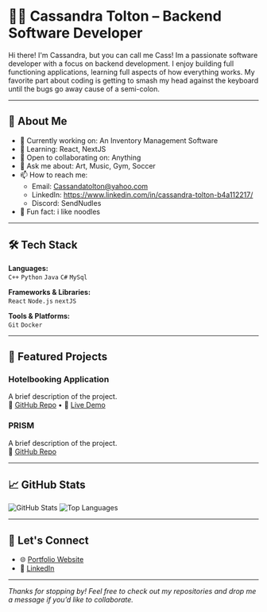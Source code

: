 # 👨‍💻 Cassandra Tolton – Backend Software Developer

Hi there! I'm Cassandra, but you can call me Cass! Im a passionate software developer with a focus on backend development. I enjoy building full functioning applications, learning full aspects of how everything works. My favorite part about coding is getting to smash my head against the keyboard until the bugs go away cause of a semi-colon.

---

## 🚀 About Me

- 🔭 Currently working on: An Inventory Management Software
- 🌱 Learning: React, NextJS
- 👯 Open to collaborating on: Anything
- 💬 Ask me about: Art, Music, Gym, Soccer
- 📫 How to reach me: 
    - Email: Cassandatolton@yahoo.com
    - LinkedIn: https://www.linkedin.com/in/cassandra-tolton-b4a112217/
    - Discord: SendNudles
- 🧠 Fun fact: i like noodles

---

## 🛠️ Tech Stack

**Languages:**  
`C++` `Python` `Java` `C#` `MySql`  

**Frameworks & Libraries:**  
`React` `Node.js` `nextJS`

**Tools & Platforms:**  
`Git` `Docker`

---

## 📂 Featured Projects

### Hotelbooking Application
A brief description of the project.  
🔗 [GitHub Repo](link) • 🚀 [Live Demo](link)

### PRISM
A brief description of the project.  
🔗 [GitHub Repo](link)

---

## 📈 GitHub Stats

![GitHub Stats](https://github-readme-stats.vercel.app/api?username=yourusername&show_icons=true&hide_title=true&count_private=true&theme=github_dark)
![Top Languages](https://github-readme-stats.vercel.app/api/top-langs/?username=yourusername&layout=compact&theme=github_dark)

---

## 🤝 Let's Connect

- 🌐 [Portfolio Website](yourwebsite.com)
- 💼 [LinkedIn](https://www.linkedin.com/in/cassandra-tolton-b4a112217/)

---

_Thanks for stopping by! Feel free to check out my repositories and drop me a message if you’d like to collaborate._

